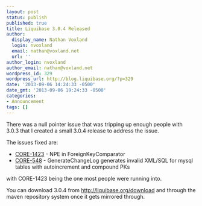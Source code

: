```yaml
---
layout: post
status: publish
published: true
title: Liquibase 3.0.4 Released
author:
  display_name: Nathan Voxland
  login: nvoxland
  email: nathan@voxland.net
  url: ''
author_login: nvoxland
author_email: nathan@voxland.net
wordpress_id: 329
wordpress_url: http://blog.liquibase.org/?p=329
date: '2013-09-06 14:24:33 -0500'
date_gmt: '2013-09-06 19:24:33 -0500'
categories:
- Announcement
tags: []
---
```



There was a null pointer issue that was tripping up enough people with 3.0.3 that I created a small 3.0.4 release to address the issue.


The issues fixed are:


- <a href="https://liquibase.jira.com/browse/CORE-1423">CORE-1423</a> - NPE in ForeignKeyComparator
- <a href="https://liquibase.jira.com/browse/CORE-548">CORE-548</a> - GenerateChangeLog generates invalid XML/SQL for mysql tables with autoincrement and compound PKs



with CORE-1423 being the one most people were running into.



You can download 3.0.4 from <a href="http://liquibase.org/download">http://liquibase.org/download</a> and through the maven repository system once it gets mirrored through.
